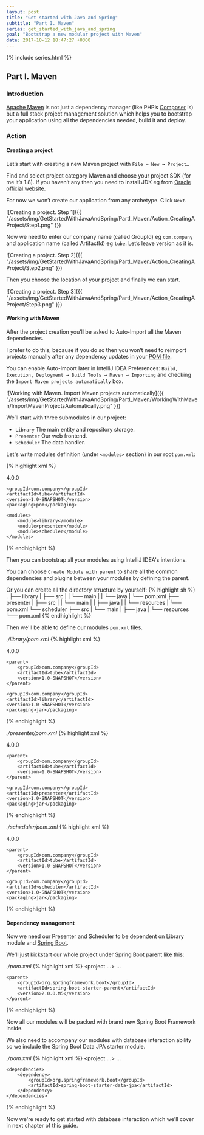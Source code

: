 ```yaml
---
layout: post
title: "Get started with Java and Spring"
subtitle: "Part I. Maven"
series: get_started_with_java_and_spring
goal: "Bootstrap a new modular project with Maven"
date: 2017-10-12 18:47:27 +0300
---
```

{% include series.html %}

## Part I. Maven
### Introduction
[Apache Maven](https://maven.apache.org/) is not just a dependency manager (like PHP’s 
[Composer](https://getcomposer.org/) is) but a full stack project management solution which helps you to bootstrap 
your application using all the dependencies needed, build it and deploy.

### Action
#### Creating a project
Let’s start with creating a new Maven project with `File → New → Project…`

Find and select project category Maven and choose your project SDK (for me it’s 1.8).
If you haven’t any then you need to install JDK eg from 
[Oracle official website](http://www.oracle.com/technetwork/java/javase/downloads/index.html). 

For now we won’t create our application from any archetype. Click `Next`.

![Creating a project. Step 1]({{ "/assets/img/GetStartedWithJavaAndSpring/PartI_Maven/Action_CreatingAProject/Step1.png" }})

Now we need to enter our company name (called GroupId) eg `com.company` and application name (called ArtifactId) eg
`tube`. Let’s leave version as it is.

![Creating a project. Step 2]({{ "/assets/img/GetStartedWithJavaAndSpring/PartI_Maven/Action_CreatingAProject/Step2.png" }})

Then you choose the location of your project and finally we can start.

![Creating a project. Step 3]({{ "/assets/img/GetStartedWithJavaAndSpring/PartI_Maven/Action_CreatingAProject/Step3.png" }})

#### Working with Maven
After the project creation you’ll be asked to Auto-Import all the Maven dependencies.

I prefer to do this, because if you do so then you won’t need to reimport projects manually after any dependency
updates in your [POM file](https://maven.apache.org/guides/introduction/introduction-to-the-pom.html).

You can enable Auto-Import later in IntelliJ IDEA Preferences: `Build, Execution, Deployment → Build Tools → Maven →
Importing` and checking the `Import Maven projects automatically` box.

![Working with Maven. Import Maven projects automatically]({{ "/assets/img/GetStartedWithJavaAndSpring/PartI_Maven/WorkingWithMaven/ImportMavenProjectsAutomatically.png" }})

We’ll start with three submodules in our project:
* `Library` The main entity and repository storage.
* `Presenter` Our web frontend.
* `Scheduler` The data handler.

Let's write modules definition (under `<modules>` section) in our root `pom.xml`:

{% highlight xml %}
<?xml version="1.0" encoding="UTF-8"?>
<project xmlns="http://maven.apache.org/POM/4.0.0"
         xmlns:xsi="http://www.w3.org/2001/XMLSchema-instance"
         xsi:schemaLocation="http://maven.apache.org/POM/4.0.0 http://maven.apache.org/xsd/maven-4.0.0.xsd">
    <modelVersion>4.0.0</modelVersion>

    <groupId>com.company</groupId>
    <artifactId>tube</artifactId>
    <version>1.0-SNAPSHOT</version>
    <packaging>pom</packaging>

    <modules>
        <module>library</module>
        <module>presenter</module>
        <module>scheduler</module>
    </modules>
</project>
{% endhighlight %}

Then you can bootstrap all your modules using IntelliJ IDEA's intentions.

You can choose `Create Module with parent` to share all the common dependencies and plugins between your modules by
defining the parent.

Or you can create all the directory structure by yourself:
{% highlight sh %}
.
├── library
|   ├── src
|   |   └── main
|   |       └── java
|   └── pom.xml
├── presenter
|   ├── src
|   |   └── main
|   |       ├── java
|   |       └── resources
|   └── pom.xml
└── scheduler
    ├── src
    |   └── main
    |       ├── java
    |       └── resources
    └── pom.xml
{% endhighlight %}

Then we'll be able to define our modules `pom.xml` files.

_./library/pom.xml_
{% highlight xml %}
<?xml version="1.0" encoding="UTF-8"?>
<project xmlns="http://maven.apache.org/POM/4.0.0"
         xmlns:xsi="http://www.w3.org/2001/XMLSchema-instance"
         xsi:schemaLocation="http://maven.apache.org/POM/4.0.0 http://maven.apache.org/xsd/maven-4.0.0.xsd">
    <modelVersion>4.0.0</modelVersion>

    <parent>
        <groupId>com.company</groupId>
        <artifactId>tube</artifactId>
        <version>1.0-SNAPSHOT</version>
    </parent>

    <groupId>com.company</groupId>
    <artifactId>library</artifactId>
    <version>1.0-SNAPSHOT</version>
    <packaging>jar</packaging>
</project>
{% endhighlight %}

_./presenter/pom.xml_
{% highlight xml %}
<?xml version="1.0" encoding="UTF-8"?>
<project xmlns="http://maven.apache.org/POM/4.0.0"
         xmlns:xsi="http://www.w3.org/2001/XMLSchema-instance"
         xsi:schemaLocation="http://maven.apache.org/POM/4.0.0 http://maven.apache.org/xsd/maven-4.0.0.xsd">
    <modelVersion>4.0.0</modelVersion>

    <parent>
        <groupId>com.company</groupId>
        <artifactId>tube</artifactId>
        <version>1.0-SNAPSHOT</version>
    </parent>

    <groupId>com.company</groupId>
    <artifactId>presenter</artifactId>
    <version>1.0-SNAPSHOT</version>
    <packaging>jar</packaging>
</project>
{% endhighlight %}

_./scheduler/pom.xml_
{% highlight xml %}
<?xml version="1.0" encoding="UTF-8"?>
<project xmlns="http://maven.apache.org/POM/4.0.0"
         xmlns:xsi="http://www.w3.org/2001/XMLSchema-instance"
         xsi:schemaLocation="http://maven.apache.org/POM/4.0.0 http://maven.apache.org/xsd/maven-4.0.0.xsd">
    <modelVersion>4.0.0</modelVersion>

    <parent>
        <groupId>com.company</groupId>
        <artifactId>tube</artifactId>
        <version>1.0-SNAPSHOT</version>
    </parent>

    <groupId>com.company</groupId>
    <artifactId>scheduler</artifactId>
    <version>1.0-SNAPSHOT</version>
    <packaging>jar</packaging>
</project>
{% endhighlight %}

#### Dependency management
Now we need our Presenter and Scheduler to be dependent on Library module and
[Spring Boot](https://projects.spring.io/spring-boot/).

We'll just kickstart our whole project under Spring Boot parent like this:

_./pom.xml_
{% highlight xml %}
<project …>
    …

    <parent>
        <groupId>org.springframework.boot</groupId>
        <artifactId>spring-boot-starter-parent</artifactId>
        <version>2.0.0.M5</version>
    </parent>
</project>
{% endhighlight %}

Now all our modules will be packed with brand new Spring Boot Framework inside. 

We also need to accompany our modules with database interaction ability so we include the Spring Boot Data JPA starter
module.

_./pom.xml_
{% highlight xml %}
<project …>
    …

    <dependencies>
        <dependency>
            <groupId>org.springframework.boot</groupId>
            <artifactId>spring-boot-starter-data-jpa</artifactId>
        </dependency>
    </dependencies>
</project>
{% endhighlight %}

Now we're ready to get started with database interaction which we'll cover in next chapter of this guide.
